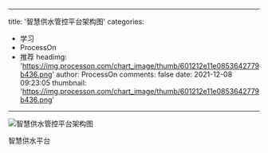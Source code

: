 
---
title: '智慧供水管控平台架构图'
categories: 
 - 学习
 - ProcessOn
 - 推荐
headimg: 'https://img.processon.com/chart_image/thumb/601212e11e0853642779b436.png'
author: ProcessOn
comments: false
date: 2021-12-08 09:23:05
thumbnail: 'https://img.processon.com/chart_image/thumb/601212e11e0853642779b436.png'
---

<div>   
<img class="thumb" alt="智慧供水管控平台架构图" src="https://img.processon.com/chart_image/thumb/601212e11e0853642779b436.png" referrerpolicy="no-referrer">
<p>智慧供水平台</p>  
</div>
            